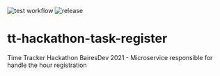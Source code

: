 ![test workflow](https://github.com/RichardSilveira/tt-hackathon-task-register/actions/workflows/test.yml/badge.svg)
![release](https://img.shields.io/github/v/tag/RichardSilveira/tt-hackathon-task-register?include_prereleases)
# tt-hackathon-task-register

Time Tracker Hackathon BairesDev 2021 - Microservice responsible for handle the hour registration


